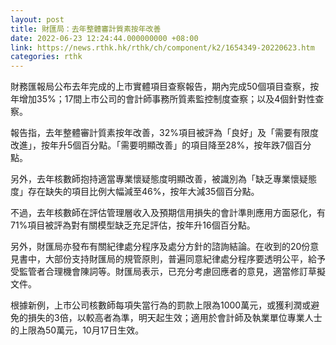 ```yaml
---
layout: post
title: 財匯局：去年整體審計質素按年改善
date: 2022-06-23 12:24:44.000000000 +08:00
link: https://news.rthk.hk/rthk/ch/component/k2/1654349-20220623.htm
categories: rthk
---
```


財務匯報局公布去年完成的上市實體項目查察報告，期內完成50個項目查察，按年增加35%；17間上市公司的會計師事務所質素監控制度查察；以及4個針對性查察。

報告指，去年整體審計質素按年改善，32%項目被評為「良好」及「需要有限度改進」，按年升5個百分點。「需要明顯改善」的項目降至28%，按年跌7個百分點。

另外，去年核數師抱持適當專業懷疑態度明顯改善，被識別為「缺乏專業懷疑態度」存在缺失的項目比例大幅減至46%，按年大減35個百分點。

不過，去年核數師在評估管理層收入及預期信用損失的會計準則應用方面惡化，有71%項目被評為對有關模型缺乏充足評估，按年升16個百分點。

另外，財匯局亦發布有關紀律處分程序及處分方針的諮詢結論。在收到的20份意見書中，大部份支持財匯局的規管原則，普遍同意紀律處分程序要透明公平，給予受監管者合理機會陳詞等。財匯局表示，已充分考慮回應者的意見，適當修訂草擬文件。

根據新例，上市公司核數師每項失當行為的罰款上限為1000萬元，或獲利潤或避免的損失的3倍，以較高者為準，明天起生效；適用於會計師及執業單位專業人士的上限為50萬元，10月17日生效。
